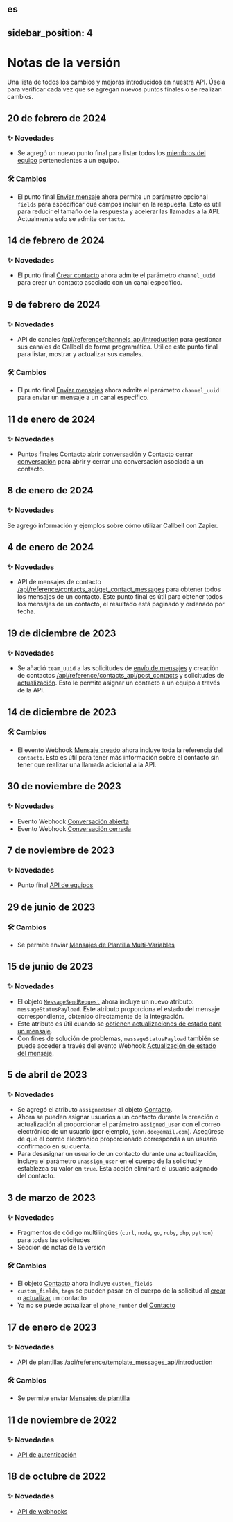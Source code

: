es
---
sidebar_position: 4
---

# Notas de la versión

Una lista de todos los cambios y mejoras introducidos en nuestra API. Úsela para verificar cada vez que se agregan nuevos puntos finales o se realizan cambios.

## 20 de febrero de 2024

### ✨ Novedades

- Se agregó un nuevo punto final para listar todos los [miembros del equipo](/api/reference/teams_api/get_team_members) pertenecientes a un equipo.

### 🛠️ Cambios

- El punto final [Enviar mensaje](/api/reference/messages_api/post_send_messages) ahora permite un parámetro opcional `fields` para especificar qué campos incluir en la respuesta. Esto es útil para reducir el tamaño de la respuesta y acelerar las llamadas a la API. Actualmente solo se admite `contacto`.

## 14 de febrero de 2024

### ✨ Novedades

- El punto final [Crear contacto](/api/reference/contacts_api/post_contacts) ahora admite el parámetro `channel_uuid` para crear un contacto asociado con un canal específico.

## 9 de febrero de 2024

### ✨ Novedades

- API de canales [/api/reference/channels_api/introduction](/api/reference/channels_api/introduction) para gestionar sus canales de Callbell de forma programática. Utilice este punto final para listar, mostrar y actualizar sus canales.

### 🛠️ Cambios

- El punto final [Enviar mensajes](/api/reference/messages_api/post_send_messages) ahora admite el parámetro `channel_uuid` para enviar un mensaje a un canal específico.

## 11 de enero de 2024

### ✨ Novedades

- Puntos finales [Contacto abrir conversación](/api/reference/contacts_api/post_contact_conversation_open) y [Contacto cerrar conversación](/api/reference/contacts_api/post_contact_conversation_close) para abrir y cerrar una conversación asociada a un contacto.

## 8 de enero de 2024

### ✨ Novedades

Se agregó información y ejemplos sobre cómo utilizar Callbell con Zapier.

## 4 de enero de 2024

### ✨ Novedades

- API de mensajes de contacto [/api/reference/contacts_api/get_contact_messages](/api/reference/contacts_api/get_contact_messages) para obtener todos los mensajes de un contacto. Este punto final es útil para obtener todos los mensajes de un contacto, el resultado está paginado y ordenado por fecha.

## 19 de diciembre de 2023

### ✨ Novedades

- Se añadió `team_uuid` a las solicitudes de [envío de mensajes](/api/reference/messages_api/post_send_messages) y creación de contactos [/api/reference/contacts_api/post_contacts](/api/reference/contacts_api/post_contacts) y solicitudes de [actualización](/api/reference/contacts_api/patch_contacts). Esto le permite asignar un contacto a un equipo a través de la API.

## 14 de diciembre de 2023

### 🛠️ Cambios

- El evento Webhook [Mensaje creado](/api/reference/webhooks/message_events/message_created) ahora incluye toda la referencia del `contacto`. Esto es útil para tener más información sobre el contacto sin tener que realizar una llamada adicional a la API.

## 30 de noviembre de 2023

### ✨ Novedades

- Evento Webhook [Conversación abierta](/api/reference/webhooks/conversation_events/conversation_opened)
- Evento Webhook [Conversación cerrada](/api/reference/webhooks/conversation_events/conversation_closed)

## 7 de noviembre de 2023

### ✨ Novedades

- Punto final [API de equipos](/api/reference/teams_api/introduction)

## 29 de junio de 2023

### 🛠️ Cambios

- Se permite enviar [Mensajes de Plantilla Multi-Variables](/api/reference/messages_api/post_send_messages#send-multi-variables-template-messages)

## 15 de junio de 2023

### ✨ Novedades

- El objeto [`MessageSendRequest`](/api/reference/object_types/message_send_request) ahora incluye un nuevo atributo: `messageStatusPayload`. Este atributo proporciona el estado del mensaje correspondiente, obtenido directamente de la integración.
- Este atributo es útil cuando se [obtienen actualizaciones de estado para un mensaje](/api/reference/messages_api/get_message_status).
- Con fines de solución de problemas, `messageStatusPayload` también se puede acceder a través del evento Webhook [Actualización de estado del mensaje](/api/reference/webhooks/message_events/message_status_updated).

## 5 de abril de 2023

### ✨ Novedades

- Se agregó el atributo `assignedUser` al objeto [Contacto](/api/reference/object_types/contact).
- Ahora se pueden asignar usuarios a un contacto durante la creación o actualización al proporcionar el parámetro `assigned_user` con el correo electrónico de un usuario (por ejemplo, `john.doe@email.com`). Asegúrese de que el correo electrónico proporcionado corresponda a un usuario confirmado en su cuenta.
- Para desasignar un usuario de un contacto durante una actualización, incluya el parámetro `unassign_user` en el cuerpo de la solicitud y establezca su valor en `true`. Esta acción eliminará el usuario asignado del contacto.

## 3 de marzo de 2023

### ✨ Novedades

- Fragmentos de código multilingües (`curl`, `node`, `go`, `ruby`, `php`, `python`) para todas las solicitudes
- Sección de notas de la versión

### 🛠️ Cambios

- El objeto [Contacto](/api/reference/object_types/contact) ahora incluye `custom_fields`
- `custom_fields`, `tags` se pueden pasar en el cuerpo de la solicitud al [crear](/api/reference/contacts_api/post_contacts) o [actualizar](/api/reference/contacts_api/post_contacts) un contacto
- Ya no se puede actualizar el `phone_number` del [Contacto](/api/reference/object_types/contact)

## 17 de enero de 2023

### ✨ Novedades

- API de plantillas [/api/reference/template_messages_api/introduction](/api/reference/template_messages_api/introduction)

### 🛠️ Cambios

- Se permite enviar [Mensajes de plantilla](/api/reference/messages_api/post_send_messages#send-template-messages)

## 11 de noviembre de 2022

### ✨ Novedades

- [API de autenticación](/api/reference/auth_api/introduction)

## 18 de octubre de 2022

### ✨ Novedades

- [API de webhooks](/api/reference/webhooks_api/introduction)
